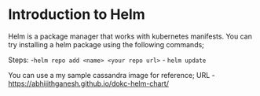 # Introduction to Helm

Helm is a package manager that works with kubernetes manifests. You can try installing a helm package using the following commands;

Steps:
    -`helm repo add <name> <your repo url>`
    - `helm update`

You can use a my sample cassandra image for reference;
URL - https://abhijithganesh.github.io/dokc-helm-chart/